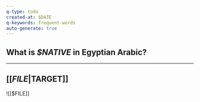 ```yaml
---
q-type: todo
created-at: $DATE
q-keywords: frequent-words
auto-generate: true
---
```


## **What is *$NATIVE* in Egyptian Arabic?**

 
---

## [[$FILE|$TARGET]]

![[$FILE]]